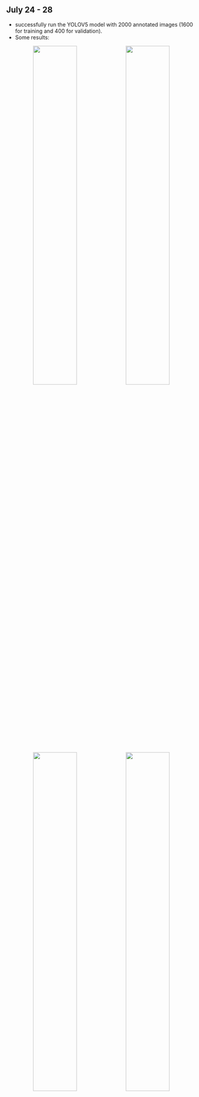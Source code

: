 ## July 24 - 28

- successfully run the YOLOV5 model with 2000 annotated images (1600 for training and 400 for validation).
- Some results: 
<div align="center">
<img src="https://github.com/tjboise/ITDintern/assets/95270677/e722af5c-0711-4c04-925e-7752d074a276" width=48%/> 
<img src="https://github.com/tjboise/ITDintern/assets/95270677/2eaa493c-6eb5-4f52-8499-fe9358449d52" width=48%/>
<img src="https://github.com/tjboise/ITDintern/assets/95270677/8916cc98-38bc-4010-96bd-d8dea87d24d5" width=48%/> 
<img src="https://github.com/tjboise/ITDintern/assets/95270677/67f02aa0-941a-4079-a633-56fb4f8715d4" width=48%/>

</div>


